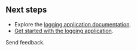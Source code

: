## Next steps

* Explore the [logging application documentation](/docs/logging).
* [Get started with the logging application](https://log-app.example.com/).

Send feedback.